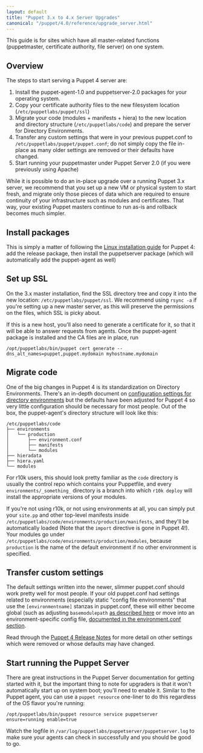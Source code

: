 ```yaml
---
layout: default
title: "Puppet 3.x to 4.x Server Upgrades"
canonical: "/puppet/4.0/reference/upgrade_server.html"
---
```


This guide is for sites which have all master-related functions (puppetmaster, certificate authority, file server) on one 
system. 

## Overview

The steps to start serving a Puppet 4 server are:

1. Install the puppet-agent-1.0 and puppetserver-2.0 packages for your operating system.
1. Copy your certificate authority files to the new filesystem location (`/etc/puppetlabs/puppet/ssl`)
2. Migrate your code (modules + manifests + hiera) to the new location and directory structure (`/etc/puppetlabs/code`) 
   and prepare the server for Directory Environments.
3. Transfer any custom settings that were in your previous puppet.conf to `/etc/puppetlabs/puppet/puppet.conf`; do not 
   simply copy the file in-place as many older settings are removed or their defaults have changed.
4. Start running your puppetmaster under Puppet Server 2.0 (if you were previously using Apache)

While it is possible to do an in-place upgrade over a running Puppet 3.x server, we recommend that you set up a new VM 
or physical system to start fresh, and migrate only those pieces of data which are required to ensure continuity of your 
infrastructure such as modules and certificates. That way, your existing Puppet masters continue to run as-is and 
rollback becomes much simpler.

## Install packages

This is simply a matter of following the [Linux installation guide](install_linux.html) for Puppet 4: add the release
package, then install the puppetserver package (which will automatically add the puppet-agent as well)

## Set up SSL

On the 3.x master installation, find the SSL directory tree and copy it into the new location: 
`/etc/puppetlabs/puppet/ssl`. We recommend using `rsync -a` if you're setting up a new master server, as this will 
preserve the permissions on the files, which SSL is picky about.

If this is a new host, you'll also need to generate a certificate for it, so that it will be able to answer requests 
from agents. Once the puppet-agent package is installed and the CA files are in place, run

    /opt/puppetlabs/bin/puppet cert generate --dns_alt_names=puppet,puppet.mydomain myhostname.mydomain

## Migrate code

One of the big changes in Puppet 4 is its standardization on Directory Environments. There's an in-depth document
on [configuration settings for directory 
environments](/puppet/latest/reference/environments_configuring.html#global-settings-for-configuring-environments) but 
the defaults have been adjusted for Puppet 4 so very little configuration should be necessary for most people. Out of 
the box, the puppet-agent's directory structure will look like this:

    /etc/puppetlabs/code
    ├── environments
    │   └── production
    │       ├── environment.conf
    │       ├── manifests
    │       └── modules
    ├── hieradata
    ├── hiera.yaml
    └── modules

For r10k users, this should look pretty familiar as the `code` directory is usually the control repo which contains your Puppetfile, and every `environments/_something_` directory is a branch into which `r10k deploy` will install the appropriate versions of your modules.

If you're not using r10k, or not using environments at all, you can simply put your `site.pp` and other top-level manifests inside `/etc/puppetlabs/code/environments/production/manifests`, and they'll be automatically loaded (Note that the `import` directive is gone in Puppet 4!). Your modules go under `/etc/puppetlabs/code/environments/production/modules`, because `production` is the name of the default environment if no other environment is specified.

## Transfer custom settings

The default settings written into the newer, slimmer puppet.conf should work pretty well for most people. If your old puppet.conf had settings related to environments (especially static "config file environments" that use the `[environmentname]` stanzas in puppet.conf, these will either become global (such as adjusting `basemodulepath` [as described here](/puppet/latest/reference/environments_configuring.html#basemodulepath]) or move into an environment-specific config file, [documented in the environment.conf section](/puppet/3.7/reference/environments_creating.html#the-environmentconf-file). 

Read through the [Puppet 4 Release Notes](release_notes.html) for more detail on other settings which were removed or whose defaults may have changed.

## Start running the Puppet Server

There are great instructions in the Puppet Server documentation for getting started with it, but the important thing to note for upgraders is that it won't automatically start up on system boot; you'll need to enable it. Similar to the Puppet agent, you can use a `puppet resource` one-liner to do this regardless of the OS flavor you're running:

    /opt/puppetlabs/bin/puppet resource service puppetserver ensure=running enable=true

Watch the logfile in `/var/log/puppetlabs/puppetserver/puppetserver.log` to make sure your agents can check in successfully and you should be good to go.
